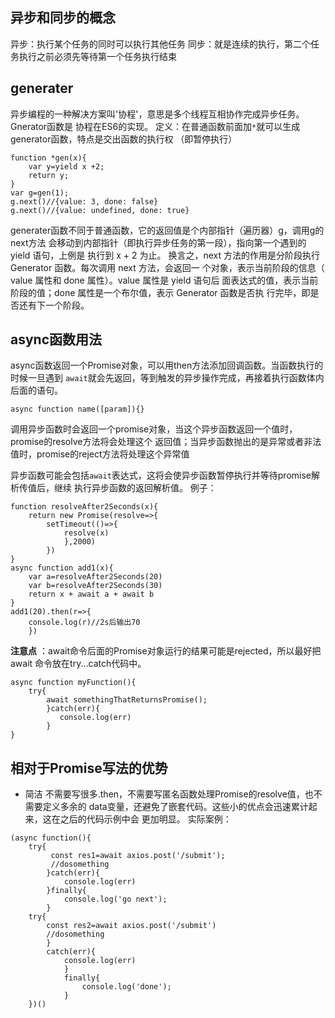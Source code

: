 ## 异步和同步的概念
异步：执行某个任务的同时可以执行其他任务
同步：就是连续的执行，第二个任务执行之前必须先等待第一个任务执行结束
## generater
异步编程的一种解决方案叫'协程'，意思是多个线程互相协作完成异步任务。Gnerator函数是
协程在ES6的实现。
定义：在普通函数前面加`*`就可以生成generator函数，特点是交出函数的执行权
（即暂停执行）
```
function *gen(x){
    var y=yield x +2;
    return y;
}
var g=gen(1);
g.next()//{value: 3, done: false}
g.next()//{value: undefined, done: true}
```
generater函数不同于普通函数，它的返回值是个内部指针（遍历器）g，调用g的next方法
会移动到内部指针（即执行异步任务的第一段），指向第一个遇到的 yield 语句，上例是
执行到 x + 2 为止。
换言之，next 方法的作用是分阶段执行 Generator 函数。每次调用 next 方法，会返回一
个对象，表示当前阶段的信息（ value 属性和 done 属性）。value 属性是 yield 语句后
面表达式的值，表示当前阶段的值；done 属性是一个布尔值，表示 Generator 函数是否执
行完毕，即是否还有下一个阶段。
## async函数用法
async函数返回一个Promise对象，可以用then方法添加回调函数。当函数执行的时候一旦遇到
`await`就会先返回，等到触发的异步操作完成，再接着执行函数体内后面的语句。
```
async function name([param]){}
```
调用异步函数时会返回一个promise对象，当这个异步函数返回一个值时，promise的resolve方法将会处理这个
返回值；当异步函数抛出的是异常或者非法值时，promise的reject方法将处理这个异常值

异步函数可能会包括`await`表达式，这将会使异步函数暂停执行并等待promise解析传值后，继续
执行异步函数的返回解析值。
例子：
```
function resolveAfter2Seconds(x){
    return new Promise(resolve=>{
        setTimeout(()=>{
            resolve(x)
            },2000)
        })
}
async function add1(x){
    var a=resolveAfter2Seconds(20)
    var b=resolveAfter2Seconds(30)
    return x + await a + await b
}
add1(20).then(r=>{
    console.log(r)//2s后输出70
    })
```
**注意点** ：await命令后面的Promise对象运行的结果可能是rejected，所以最好把await
命令放在try...catch代码中。
```
async function myFunction(){
    try{
        await somethingThatReturnsPromise();
        }catch(err){
           console.log(err)
        }
}
```

## 相对于Promise写法的优势
* 简洁
不需要写很多.then，不需要写匿名函数处理Promise的resolve值，也不需要定义多余的
data变量，还避免了嵌套代码。这些小的优点会迅速累计起来，这在之后的代码示例中会
更加明显。
实际案例：
```
(async function(){
    try{
         const res1=await axios.post('/submit');
         //dosomething
        }catch(err){
            console.log(err)
        }finally{
            console.log('go next');
        }
    try{
        const res2=await axios.post('/submit')
        //dosomething
        }
        catch(err){
            console.log(err)
            }
            finally{
                console.log('done');
            }
    })()
```